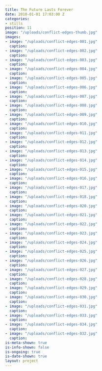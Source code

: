 ```yaml
---
title: The Future Lasts Forever
date: 2010-01-01 17:03:00 Z
categories:
- stills
position: 11
image: "/uploads/conflict-edges-thumb.jpg"
images:
- image: "/uploads/conflict-edges-001.jpg"
  caption: 
- image: "/uploads/conflict-edges-002.jpg"
  caption: 
- image: "/uploads/conflict-edges-003.jpg"
  caption: 
- image: "/uploads/conflict-edges-004.jpg"
  caption: 
- image: "/uploads/conflict-edges-005.jpg"
  caption: 
- image: "/uploads/conflict-edges-006.jpg"
  caption: 
- image: "/uploads/conflict-edges-007.jpg"
  caption: 
- image: "/uploads/conflict-edges-008.jpg"
  caption: 
- image: "/uploads/conflict-edges-009.jpg"
  caption: 
- image: "/uploads/conflict-edges-010.jpg"
  caption: 
- image: "/uploads/conflict-edges-011.jpg"
  caption: 
- image: "/uploads/conflict-edges-012.jpg"
  caption: 
- image: "/uploads/conflict-edges-013.jpg"
  caption: 
- image: "/uploads/conflict-edges-014.jpg"
  caption: 
- image: "/uploads/conflict-edges-015.jpg"
  caption: 
- image: "/uploads/conflict-edges-016.jpg"
  caption: 
- image: "/uploads/conflict-edges-017.jpg"
  caption: 
- image: "/uploads/conflict-edges-018.jpg"
  caption: 
- image: "/uploads/conflict-edges-020.jpg"
  caption: 
- image: "/uploads/conflict-edges-021.jpg"
  caption: 
- image: "/uploads/conflict-edges-022.jpg"
  caption: 
- image: "/uploads/conflict-edges-023.jpg"
  caption: 
- image: "/uploads/conflict-edges-024.jpg"
  caption: 
- image: "/uploads/conflict-edges-025.jpg"
  caption: 
- image: "/uploads/conflict-edges-026.jpg"
  caption: 
- image: "/uploads/conflict-edges-027.jpg"
  caption: 
- image: "/uploads/conflict-edges-028.jpg"
  caption: 
- image: "/uploads/conflict-edges-029.jpg"
  caption: 
- image: "/uploads/conflict-edges-030.jpg"
  caption: 
- image: "/uploads/conflict-edges-031.jpg"
  caption: 
- image: "/uploads/conflict-edges-033.jpg"
  caption: 
- image: "/uploads/conflict-edges-034.jpg"
  caption: 
- image: "/uploads/conflict-edges-032.jpg"
  caption: 
is-meta-shown: true
is-info-shown: false
is-ongoing: true
is-date-shown: true
layout: project
---
```


